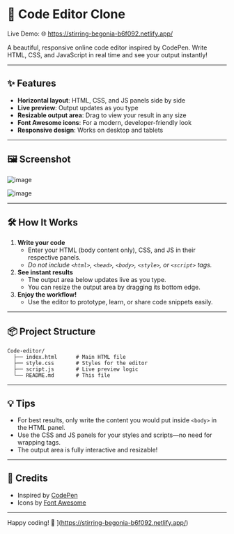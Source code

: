 # 🚀 Code Editor Clone

Live Demo: 🌐 https://stirring-begonia-b6f092.netlify.app/

A beautiful, responsive online code editor inspired by CodePen. Write HTML, CSS, and JavaScript in real time and see your output instantly!

---

## ✨ Features

- **Horizontal layout**: HTML, CSS, and JS panels side by side
- **Live preview**: Output updates as you type
- **Resizable output area**: Drag to view your result in any size
- **Font Awesome icons**: For a modern, developer-friendly look
- **Responsive design**: Works on desktop and tablets

---

## 🖼️ Screenshot
![image](https://github.com/user-attachments/assets/cb970dcc-0bc6-4b39-89b8-c78f0cbed1ee)


![image](https://github.com/user-attachments/assets/a22051e0-312b-49a3-a4eb-d39a907d2230)
 <!-- Add your screenshot file if available -->

---

## 🛠️ How It Works

1. **Write your code**
   - Enter your HTML (body content only), CSS, and JS in their respective panels.
   - _Do not include `<html>`, `<head>`, `<body>`, `<style>`, or `<script>` tags._
2. **See instant results**
   - The output area below updates live as you type.
   - You can resize the output area by dragging its bottom edge.
3. **Enjoy the workflow!**
   - Use the editor to prototype, learn, or share code snippets easily.

---

## 📦 Project Structure

```
Code-editor/
  ├── index.html      # Main HTML file
  ├── style.css       # Styles for the editor
  ├── script.js       # Live preview logic
  └── README.md       # This file
```

---

## 💡 Tips

- For best results, only write the content you would put inside `<body>` in the HTML panel.
- Use the CSS and JS panels for your styles and scripts—no need for wrapping tags.
- The output area is fully interactive and resizable!

---

## 🙌 Credits

- Inspired by [CodePen](https://codepen.io/)
- Icons by [Font Awesome](https://fontawesome.com/)

---

Happy coding! 🎉
](https://stirring-begonia-b6f092.netlify.app/)
